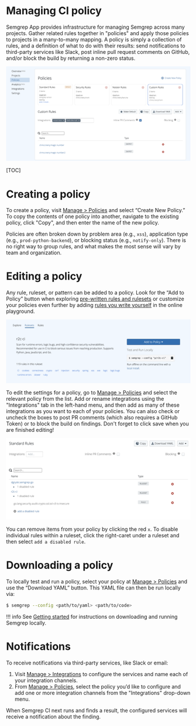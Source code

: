 # Managing CI policy

Semgrep App provides infrastructure for managing Semgrep across many projects. Gather related rules together in "policies" and apply those policies to projects in a many-to-many mapping. A policy is simply a collection of rules, and a definition of what to do with their results: send notifications to third-party services like Slack, post inline pull request comments on GitHub, and/or block the build by returning a non-zero status.

![Sample policy with rules set to send notifcations and post PR comments](img/policy-sample.png "Policy to notify when results are found but not block the CI build")

[TOC]

# Creating a policy

To create a policy, visit [Manage > Policies](https://semgrep.dev/manage/policy) and select “Create New Policy.” To copy the contents of one policy into another, navigate to the existing policy, click "Copy", and then enter the name of the new policy.

Policies are often broken down by problem area (e.g., `xss`), application type (e.g., `prod-python-backend`), or blocking status (e.g., `notify-only`). There is no right way to group rules, and what makes the most sense will vary by team and organization.

# Editing a policy

Any rule, ruleset, or pattern can be added to a policy. Look for the “Add to Policy” button when exploring [pre-written rules and rulesets](https://semgrep.dev/explore) or customize your policies even further by adding [rules you write yourself](https://semgrep.live) in the online playground.

![A ruleset with an "Add to Policy" button visible](img/ruleset.png "A ruleset showing 'Add to Policy'")

To edit the settings for a policy, go to [Manage > Policies](https://semgrep.dev/manage/policy) and select the relevant policy from the list. Add or rename integrations using the "Integrations" tab in the left-hand menu, and then add as many of these integrations as you want to each of your policies. You can also check or uncheck the boxes to post PR comments (which also requires a GitHub Token) or to block the build on findings. Don't forget to click save when you are finished editing!

![Policy with disabled rules showing](img/remove-from-policy.png "Disabling a rule within a ruleset")

You can remove items from your policy by clicking the red `x`. To disable individual rules within a ruleset, click the right-caret under a ruleset and then select `add a disabled rule`.
# Downloading a policy

To locally test and run a policy, select your policy at [Manage > Policies](https://semgrep.dev/manage/policy) and use the “Download YAML” button. This YAML file can then be run locally via:

```bash
$ semgrep --config <path/to/yaml> <path/to/code>
```

!!! info
    See [Getting started](getting-started.md) for instructions on downloading and running Semgrep locally.

# Notifications

To receive notifications via third-party services, like Slack or email:

1. Visit [Manage > Integrations](https://semgrep.dev/manage/notifications) to configure the services and name each of your integration channels.
2. From [Manage > Policies](https://semgrep.dev/manage/policy), select the policy you’d like to configure and add one or more integration channels from the "Integrations" drop-down menu.

When Semgrep CI next runs and finds a result, the configured services will receive a notification about the finding.
